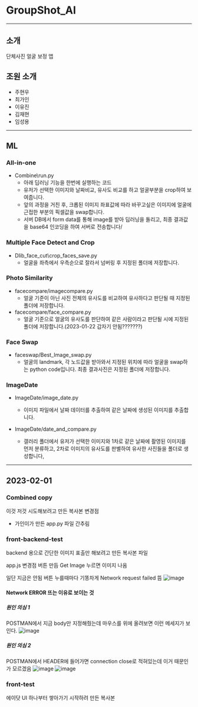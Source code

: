 # GroupShot_AI

---

## 소개

단체사진 얼굴 보정 앱

## 조원 소개

- 주현우
- 최가인
- 이유진
- 김재현
- 임성용

---

## ML

### All-in-one

- Combine\run.py
  - 아래 딥러닝 기능을 한번에 실행하는 코드
  - 유저가 선택한 이미지와 날짜비교, 유사도 비교를 하고 얼굴부분을 crop하여 보여줍니다.
  - 앞의 과정을 거친 후, 크롭된 이미지 좌표값에 따라 바꾸고싶은 이미지에 얼굴에 근접한 부분의 픽셀값을 swap합니다.
  - 서버 DB에서 form data를 통해 image를 받아 딥러닝을 돌리고, 최종 결과값을 base64 인코딩을 하여 서버로 전송합니다/

### Multiple Face Detect and Crop

- Dlib_face_cut\crop_faces_save.py
  - 얼굴을 좌측에서 우측순으로 잘라서 넘버링 후 지정된 폴더에 저장합니다.

### Photo Similarity

- facecompare/imagecompare.py
  - 얼굴 기준이 아닌 사진 전체의 유사도를 비교하여 유사하다고 판단될 때 지정된 폴더에 저장합니다.
- facecompare/face_compare.py
  - 얼굴 기준으로 얼굴의 유사도를 판단하여 같은 사람이라고 판단될 시에 지정된 폴더에 저장합니다.(2023-01-22 갑자기 안됨???????)

### Face Swap

- faceswap/Best_Image_swap.py
  - 얼굴의 landmark, 각 노드값을 받아와서 지정된 위치에 따라 얼굴을 swap하는 python code입니다. 최종 결과사진은 지정된 폴더에 저장합니다.

### ImageDate

- ImageDate/image_date.py

  - 이미지 파일에서 날짜 데이터를 추출하여 같은 날짜에 생성된 이미지를 추출합니다.

- ImageDate/date_and_compare.py
  - 갤러리 폴더에서 유저가 선택한 이미지와 1차로 같은 날짜에 촬영된 이미지를 먼저 분류하고, 2차로 이미지의 유사도를 판별하여 유사한 사진들을 폴더로 생성합니다,

---

## 2023-02-01

### Combined copy

이것 저것 시도해보려고 만든 복사본
변경점

- 가인이가 만든 app.py 파일 간추림

### front-backend-test

backend 용으로 간단한 이미지 표출만 해보려고 만든 복사본 파일

app.js 변경점
버튼 만듬
Get Image 누르면 이미지 나옴

일단 지금은 안됨
버튼 누를때마다 기똥차게 Network request failed 뜸
![image](https://user-images.githubusercontent.com/72803972/215819148-5478d536-8a0d-4d45-891a-bec2547dabc3.png)

#### Network ERROR 뜨는 이유로 보이는 것

##### 원인 의심 1

POSTMAN에서 지금 body만 지정해줬는데
마우스를 위에 올려보면 이런 메세지가 보인다.
![image](https://user-images.githubusercontent.com/72803972/215820586-87cd8f3f-9ae7-436e-8417-fd107a032813.png)

##### 원인 의심 2

POSTMAN에서 HEADER에 들어가면
connection close로 적혀있는데 이거 때문인가 모르겠음
![image](https://user-images.githubusercontent.com/72803972/215822294-9aac7115-71ff-42da-a300-6c6dc44e03fc.png)
![image](https://user-images.githubusercontent.com/72803972/215822348-d01fd788-bfe4-4207-94e8-9467eb53131e.png)

### front-test

에이닷 UI 하나부터 쌓아가기 시작하려 만든 복사본
